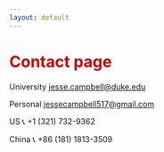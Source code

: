 ```yaml
---
layout: default
---
```


<h1 style="color: #cc0000;">Contact page</h1>

<p>
  University
  <i class="fa fa-envelope"></i>
  <a href="mailto:jesse.campbell@duke.edu">jesse.campbell@duke.edu</a>
</p>

<p>
Personal
  <i class="fa fa-envelope"></i>
  <a href="mailto:jessecampbell517@gmail.com">jessecampbell517@gmail.com</a>
</p>

<p>
US
  <span class="icon">📞</span>
      +1 (321) 732-9362
</p>

<p>
China
  <span class="icon">📞</span>
      +86 (181) 1813-3509
</p>
